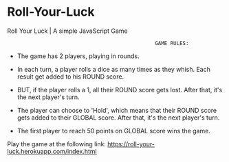 # Roll-Your-Luck
Roll Your Luck | A simple JavaScript Game


                                                    GAME RULES:
- The game has 2 players, playing in rounds.
- In each turn, a player rolls a dice as many times as they whish. 
  Each result get added to his ROUND score.
  
- BUT, if the player rolls a 1, all their ROUND score gets lost. After that, it's the next player's turn.
- The player can choose to 'Hold', which means that their ROUND score gets added to their GLOBAL score. 
  After that, it's the next player's turn.
  
- The first player to reach 50 points on GLOBAL score wins the game.

Play the game at the following link: https://roll-your-luck.herokuapp.com/index.html
